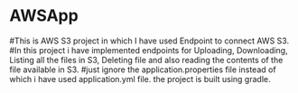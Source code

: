 # AWSApp
#This is AWS S3 project in which I have used Endpoint to connect AWS S3.
#In this project i have implemented endpoints for Uploading, Downloading, Listing all the files in S3, Deleting file and also reading the contents of the file available in S3.
#just ignore the application.properties file instead of which i have used application.yml file. the project is built using gradle.
